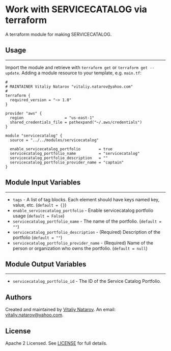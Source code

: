 # Work with SERVICECATALOG via terraform

A terraform module for making SERVICECATALOG.


## Usage
----------------------
Import the module and retrieve with ```terraform get``` or ```terraform get --update```. Adding a module resource to your template, e.g. `main.tf`:

```
#
# MAINTAINER Vitaliy Natarov "vitaliy.natarov@yahoo.com"
#
terraform {
  required_version = "~> 1.0"
}

provider "aws" {
  region                  = "us-east-1"
  shared_credentials_file = pathexpand("~/.aws/credentials")
}

module "servicecatalog" {
  source = "../../modules/servicecatalog"

  enable_servicecatalog_portfolio        = true
  servicecatalog_portfolio_name          = "servicecatalog"
  servicecatalog_portfolio_description   = ""
  servicecatalog_portfolio_provider_name = "captain"
}
```

## Module Input Variables
----------------------
- `tags` - A list of tag blocks. Each element should have keys named key, value, etc. (`default = {}`)
- `enable_servicecatalog_portfolio` - Enable servicecatalog portfolio usage (`default = False`)
- `servicecatalog_portfolio_name` - The name of the portfolio. (`default = ""`)
- `servicecatalog_portfolio_description` - (Required) Description of the portfolio (`default = ""`)
- `servicecatalog_portfolio_provider_name` - (Required) Name of the person or organization who owns the portfolio. (`default = null`)

## Module Output Variables
----------------------
- `servicecatalog_portfolio_id` - The ID of the Service Catalog Portfolio.


## Authors

Created and maintained by [Vitaliy Natarov](https://github.com/SebastianUA). An email: [vitaliy.natarov@yahoo.com](vitaliy.natarov@yahoo.com).

## License

Apache 2 Licensed. See [LICENSE](https://github.com/SebastianUA/terraform/blob/master/LICENSE) for full details.
